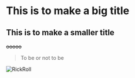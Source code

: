 # This is to make a big title
## This is to make a smaller title
~~ooooo~~

> To be or not to be


![RickRoll]([https://media2.giphy.com/media/g7GKcSzwQfugw/200.gif](https://c.tenor.com/SgTsI0z4oHYAAAAd/gangplank.gif))
